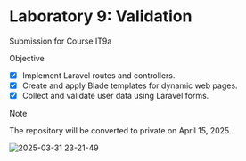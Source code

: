 # Laboratory 9: Validation 
Submission for Course IT9a

Objective
- [x] Implement Laravel routes and controllers.
- [x] Create and apply Blade templates for dynamic web pages.
- [x] Collect and validate user data using Laravel forms.

> [!NOTE]
> The repository will be converted to private on April 15, 2025.
  
![2025-03-31 23-21-49](https://github.com/user-attachments/assets/b946c9a5-23b2-4237-870b-e8b3a0ccedc9)
